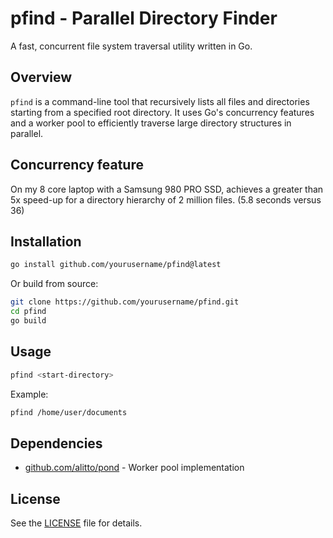 # pfind - Parallel Directory Finder

A fast, concurrent file system traversal utility written in Go.

## Overview

`pfind` is a command-line tool that recursively lists all files and directories starting from a specified root directory. It uses Go's concurrency features and a worker pool to efficiently traverse large directory structures in parallel.

## Concurrency feature

On my 8 core laptop with a Samsung 980 PRO SSD, achieves a greater than 5x speed-up for a directory hierarchy of 2 million files. (5.8 seconds versus 36)

## Installation

```bash
go install github.com/yourusername/pfind@latest
```

Or build from source:

```bash
git clone https://github.com/yourusername/pfind.git
cd pfind
go build
```

## Usage

```bash
pfind <start-directory>
```

Example:

```bash
pfind /home/user/documents
```

## Dependencies

- [github.com/alitto/pond](https://github.com/alitto/pond) - Worker pool implementation

## License

See the [LICENSE](LICENSE) file for details.
